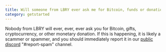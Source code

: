 ```yaml
---
title: Will someone from LBRY ever ask me for Bitcoin, funds or donations/gratuity?
category: getstarted
---
```


Nobody from LBRY will ever, ever, ever ask you for Bitcoin, gifts, cryptocurrency, or other monetary donation. If this is happening, it is likely a scammer or spammer, and you should immediately report it in our [public discord](https://chat.lbry.io) "#report-spam" channel.

